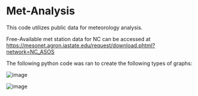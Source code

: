 # Met-Analysis
This code utilizes public data for meteorology analysis.

Free-Available met station data for NC can be accessed at https://mesonet.agron.iastate.edu/request/download.phtml?network=NC_ASOS

The following python code was ran to create the following types of graphs:                      


![image](https://github.com/DylJames/Met-Analysis/assets/152208291/bf874b9e-00ae-4ff5-b944-98c9a0a784a9)

 
![image](https://github.com/DylJames/Met-Analysis/assets/152208291/29f5a863-d9be-49c5-a124-0941199e4d44)


